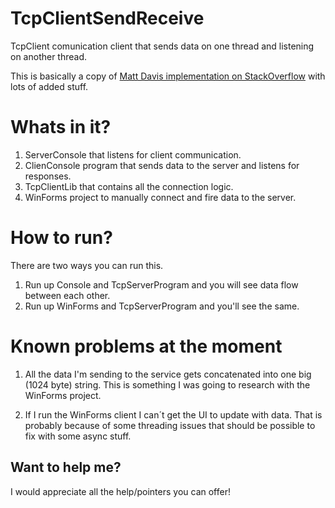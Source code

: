 # TcpClientSendReceive
TcpClient comunication client that sends data on one thread and listening on another thread.  

This is basically a copy of [Matt Davis implementation on StackOverflow](https://stackoverflow.com/a/20698153/1187583) with lots of added stuff.

# Whats in it?
1. ServerConsole that listens for client communication.
2. ClienConsole program that sends data to the server and listens for responses.
3. TcpClientLib that contains all the connection logic.
4. WinForms project to manually connect and fire data to the server.

# How to run?
There are two ways you can run this.

1. Run up Console and TcpServerProgram and you will see data flow between each other.
2. Run up WinForms and TcpServerProgram and you'll see the same.

# Known problems at the moment
1. All the data I'm sending to the service gets concatenated into one big (1024 byte) string. This is something I was going to research with the WinForms project.

2. If I run the WinForms client I can´t get the UI to update with data. That is probably because of some threading issues that should be possible to fix with some async stuff.

## Want to help me?
I would appreciate all the help/pointers you can offer!
